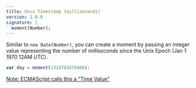 ```yaml
---
title: Unix Timestamp (milliseconds)
version: 1.0.0
signature: |
  moment(Number);
---
```



Similar to `new Date(Number)`, you can create a moment by passing an integer value representing the number of *milliseconds* since the Unix Epoch (Jan 1 1970 12AM UTC).

```javascript
var day = moment(1318781876406);
```

<a href="https://www.ecma-international.org/ecma-262/6.0/#sec-time-values-and-time-range" target="_blank" > Note: ECMAScript calls this a "Time Value" </a>